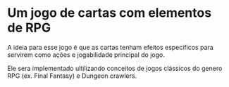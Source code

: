 # Um jogo de cartas com elementos de RPG

A ideia para esse jogo é que as cartas tenham efeitos especificos para servirem como ações e jogabilidade principal do jogo. 

Ele sera implementado ultilizando conceitos de jogos clássicos do genero RPG (ex. Final Fantasy) e Dungeon crawlers.
